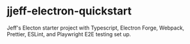 # jjeff-electron-quickstart

Jeff's Electon starter project with Typescript, Electron Forge, Webpack, Prettier, ESLint, and Playwright E2E testing set up.
